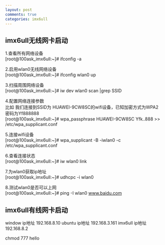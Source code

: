 ```yaml
---
layout: post
comments: true
categories: imx6ull
---
```

## imx6ull无线网卡启动

1.查看所有网络设备 <br>
[root@100ask_imx6ull:~]# ifconfig -a <br>

2.启用wlan0无线网络设备 <br>
[root@100ask_imx6ull:~]# ifconfig wlan0 up <br>

3.扫描周围网络设备 <br>
[root@100ask_imx6ull:~]# iw dev wlan0 scan |grep SSID <br>

4.配置网络连接参数 <br>
比如 我们连接到SSID为 HUAWEI-9CW8SC的wifi设备，已知加密方式为WPA2 密码为Yf888888 <br>
[root@100ask_imx6ull:~]# wpa_passphrase HUAWEI-9CW8SC Yfk..888 >> /etc/wpa_supplicant.conf <br>

5.连接wifi设备 <br>
[root@100ask_imx6ull:~]# wpa_supplicant -B -iwlan0 -c /etc/wpa_supplicant.conf   <br>

6.查看连接状态 <br>
[root@100ask_imx6ull:~]#  iw wlan0 link   <br>

7.为wlan0获取ip地址 <br>
[root@100ask_imx6ull:~]#  udhcpc -i wlan0 <br>
 
8.测试wlan0是否可以上网 <br>
[root@100ask_imx6ull:~]#  ping -I wlan0 www.baidu.com <br>
 
 
 
## imx6ull有线网卡启动

window ip地址 192.168.8.10
ubuntu ip地址 192.168.3.161
imx6ull ip地址 192.168.8.2

chmod 777 hello



